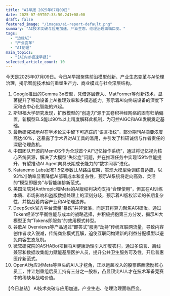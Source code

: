 ```yaml
---
title: "AI早报 2025年07月09日"
date: 2025-07-09T07:33:50.241+08:00
draft: false
featured_image: "/images/ai-report-default.png"
summary: "AI技术突破与应用加速，产业生态、伦理治理面临巨变。"
tags: 
  - "边缘AI"
  - "产业变革"
  - "AI伦理"
main_topics: 
  - "[AI内参极速早报]"
selected_article_count: 10
---
```


今天是2025年07月09日。今日AI早报聚焦前沿模型创新、产业生态变革与AI伦理治理，揭示智能技术如何重塑生产力、商业模式与社会深层结构。

1.  Google推出的Gemma 3n模型，凭借逐层嵌入、MatFormer等创新技术，显著提升了移动设备上AI推理效率和多模态能力，预示着AI向终端设备的深度下沉和去中心化智能的兴起。
2.  斯坦福大学研究发现，扩散模型的“创造力”源于其卷积神经网络的固有归纳偏置，新模型ELS能以90%以上精度解释此机制，为可控AIGC和AGI发展奠定基础。
3.  最新研究揭示AI在学术论文中留下可追踪的“语言指纹”，部分期刊AI摘要浓度高达40%，这暴露了学术界对AI工具的滥用，并引发了科研诚信与作者责任的深层伦理危机。
4.  中国团队开源的MemOS作为全球首个AI“记忆操作系统”，通过将记忆视为核心系统资源，解决了大模型“失忆症”问题，并在推理任务中实现159%性能提升，有望推动AI Agent向具长期成长能力的“数字同事”进化。
5.  Katanemo Labs发布1.5亿参数LLM路由框架，实现大模型免训练自适应，以93%准确率显著降低AI部署成本和复杂性，预示AI系统将走向高效、灵活的“模型即服务”与智能编排新范式。
6.  美国法院对Anthropic和Meta的AI版权判决均支持“合理使用”，但其在AI训练本质、市场影响和盗版数据处理上的深刻分歧，预示着AI版权诉讼的长期复杂性，并挑战着内容产业和AI伦理边界。
7.  DeepSeek官方平台流量“暴跌”并非衰落，而是其将算力聚焦AGI研发、通过Token经济学平衡性能与成本的战略选择，并积极拥抱第三方分发，揭示AI大模型正向“Tokens即服务”的效用模式转型。
8.  谷歌AI Overviews等产品通过“即答式”服务“劫持”传统互联网流量，导致内容创作者收入锐减，传统商业模式瓦解，迫使互联网构建新的利益分配模型以避免内容生态危机。
9.  微软研究院的ASHABot项目将AI健康助理引入印度农村，通过多语言、离线兼容和数据收集能力赋能基层医护人员，提升公共卫生服务可及性，开启普惠医疗新范式。
10. OpenAI为应对Meta等巨头的AI人才挖角，正以远超收入的股票薪酬激励核心员工，并计划重组后员工持有三分之一股权，凸显顶尖AI人才在技术军备竞赛中的稀缺与战略价值。

【今日总结】
AI技术突破与应用加速，产业生态、伦理治理面临巨变。
